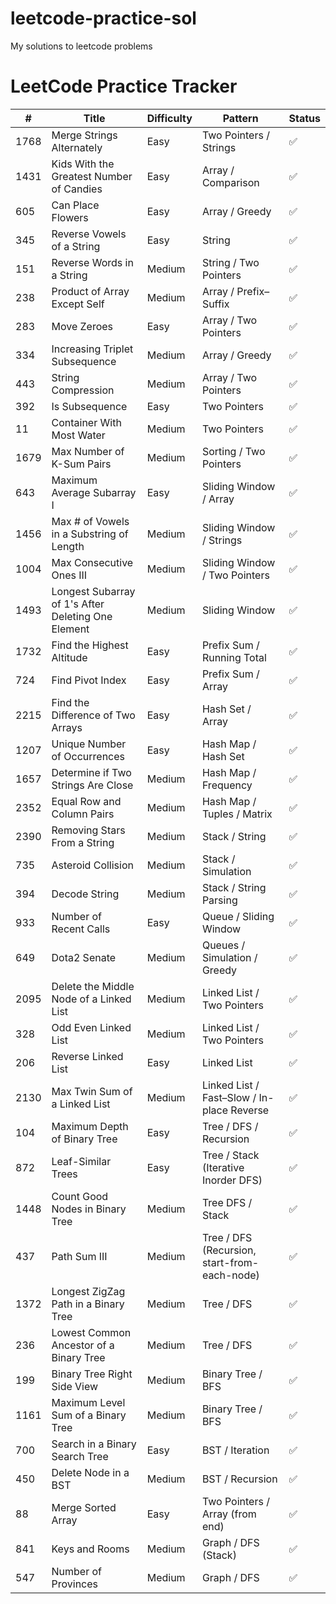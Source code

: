 # leetcode-practice-sol
My solutions to leetcode problems


# LeetCode Practice Tracker

| #    | Title                         | Difficulty | Pattern                | Status |
|------|-------------------------------|------------|------------------------|--------|
| 1768 | Merge Strings Alternately     | Easy       | Two Pointers / Strings | ✅     |
| 1431 | Kids With the Greatest Number of Candies | Easy | Array / Comparison     | ✅     |
| 605  | Can Place Flowers              | Easy       | Array / Greedy         | ✅     |
| 345  | Reverse Vowels of a String | Easy | String | ✅ |
| 151  | Reverse Words in a String | Medium | String / Two Pointers | ✅ |
| 238  | Product of Array Except Self | Medium     | Array / Prefix–Suffix  | ✅     |
| 283  | Move Zeroes                  | Easy       | Array / Two Pointers   | ✅     |
| 334  | Increasing Triplet Subsequence | Medium     | Array / Greedy    | ✅     |
| 443  | String Compression  | Medium     | Array / Two Pointers  | ✅     |
| 392 | Is Subsequence  | Easy       | Two Pointers   | ✅     |
| 11 | Container With Most Water | Medium | Two Pointers | ✅ |
| 1679 | Max Number of K-Sum Pairs | Medium | Sorting / Two Pointers | ✅ | 
| 643  | Maximum Average Subarray I  | Easy       | Sliding Window / Array  | ✅     |
| 1456 | Max # of Vowels in a Substring of Length | Medium | Sliding Window / Strings | ✅ |
| 1004 | Max Consecutive Ones III | Medium | Sliding Window / Two Pointers | ✅     |
| 1493 | Longest Subarray of 1's After Deleting One Element | Medium | Sliding Window  | ✅ |
| 1732 | Find the Highest Altitude | Easy | Prefix Sum / Running Total | ✅     |
| 724 | Find Pivot Index | Easy | Prefix Sum / Array | ✅ |
| 2215 | Find the Difference of Two Arrays | Easy | Hash Set / Array | ✅     |
| 1207 | Unique Number of Occurrences | Easy | Hash Map / Hash Set | ✅     |
| 1657 | Determine if Two Strings Are Close | Medium | Hash Map / Frequency | ✅   |
| 2352 | Equal Row and Column Pairs | Medium | Hash Map / Tuples / Matrix | ✅     |
| 2390 | Removing Stars From a String | Medium | Stack / String | ✅     |
| 735  | Asteroid Collision | Medium | Stack / Simulation | ✅     |
| 394 | Decode String | Medium     | Stack / String Parsing | ✅     |
| 933 | Number of Recent Calls   | Easy       | Queue / Sliding Window  | ✅     |
| 649 | Dota2 Senate | Medium     | Queues / Simulation / Greedy  | ✅  
| 2095 | Delete the Middle Node of a Linked List | Medium   | Linked List / Two Pointers | ✅     |
| 328 | Odd Even Linked List | Medium     | Linked List / Two Pointers     | ✅     |
| 206  | Reverse Linked List   | Easy       | Linked List    | ✅     |
| 2130 | Max Twin Sum of a Linked List | Medium | Linked List / Fast–Slow / In-place Reverse| ✅  |
| 104  | Maximum Depth of Binary Tree       | Easy       | Tree / DFS / Recursion | ✅     |
| 872  | Leaf-Similar Trees           | Easy       | Tree / Stack (Iterative Inorder DFS) | ✅     |
| 1448 | Count Good Nodes in Binary Tree | Medium | Tree DFS / Stack | ✅ |
| 437 | Path Sum III | Medium | Tree / DFS (Recursion, start-from-each-node) | ✅ |
| 1372 | Longest ZigZag Path in a Binary Tree | Medium | Tree / DFS | ✅ |
| 236 | Lowest Common Ancestor of a Binary Tree | Medium     | Tree / DFS | ✅     |
| 199  | Binary Tree Right Side View     | Medium     | Binary Tree / BFS      | ✅     |
| 1161 | Maximum Level Sum of a Binary Tree | Medium     | Binary Tree / BFS      | ✅     |
| 700 | Search in a Binary Search Tree | Easy       | BST / Iteration | ✅     |
| 450 | Delete Node in a BST   | Medium     | BST / Recursion       | ✅     |
| 88  | Merge Sorted Array  | Easy       | Two Pointers / Array (from end) | ✅     |
| 841 | Keys and Rooms   | Medium     | Graph / DFS (Stack) | ✅     |
| 547 | Number of Provinces  | Medium     | Graph / DFS    | ✅     |
